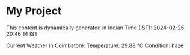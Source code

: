 # My Project

This content is dynamically generated in Indian Time (IST): 2024-02-25 20:46:14 IST


Current Weather in Coimbatore:
Temperature: 29.88 °C
Condition: haze
